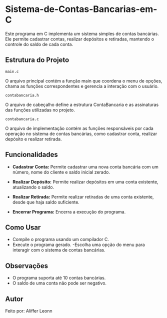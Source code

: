 # Sistema-de-Contas-Bancarias-em-C
Este programa em C implementa um sistema simples de contas bancárias. Ele permite cadastrar contas, realizar depósitos e retiradas, mantendo o controle do saldo de cada conta.

## Estrutura do Projeto
`main.c`

O arquivo principal contém a função main que coordena o menu de opções, chama as funções correspondentes e gerencia a interação com o usuário.

`contabancaria.h`

O arquivo de cabeçalho define a estrutura ContaBancaria e as assinaturas das funções utilizadas no projeto.

`contabancaria.c`

O arquivo de implementação contém as funções responsáveis por cada operação no sistema de contas bancárias, como cadastrar conta, realizar depósito e realizar retirada.

## Funcionalidades
  - __Cadastrar Conta:__ Permite cadastrar uma nova conta bancária com um número, nome do cliente e saldo inicial zerado.

  - __Realizar Depósito:__ Permite realizar depósitos em uma conta existente, atualizando o saldo.

  - __Realizar Retirada:__ Permite realizar retiradas de uma conta existente, desde que haja saldo suficiente.

  - __Encerrar Programa:__ Encerra a execução do programa.

## Como Usar
  - Compile o programa usando um compilador C.
  - Execute o programa gerado.
  -Escolha uma opção do menu para interagir com o sistema de contas bancárias.

## Observações
  - O programa suporta até 10 contas bancárias.
  - O saldo de uma conta não pode ser negativo.

## Autor
Feito por: Aliffer Leonn
